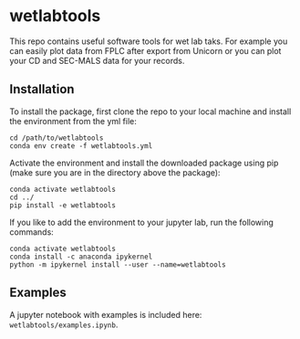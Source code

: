 # wetlabtools
This repo contains useful software tools for wet lab taks. For example you can easily plot data from FPLC after export from Unicorn or you can plot your CD and SEC-MALS data for your records.

## Installation
To install the package, first clone the repo to your local machine and install the environment from the yml file:
```
cd /path/to/wetlabtools
conda env create -f wetlabtools.yml
```
Activate the environment and install the downloaded package using pip (make sure you are in the directory above the package):
```
conda activate wetlabtools
cd ../
pip install -e wetlabtools
```
If you like to add the environment to your jupyter lab, run the following commands:
```
conda activate wetlabtools
conda install -c anaconda ipykernel
python -m ipykernel install --user --name=wetlabtools
```

## Examples
A jupyter notebook with examples is included here: `wetlabtools/examples.ipynb`.